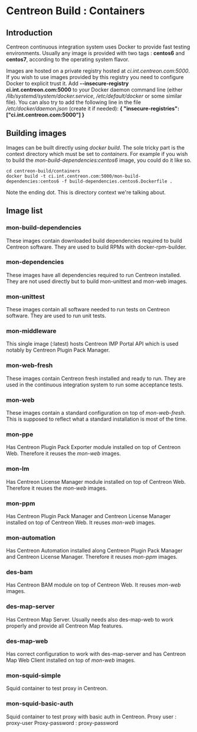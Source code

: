 # Centreon Build : Containers

## Introduction

Centreon continuous integration system uses Docker to provide fast
testing environments. Usually any image is provided with two tags :
**centos6** and **centos7**, according to the operating system flavor.

Images are hosted on a private registry hosted at
*ci.int.centreon.com:5000*. If you wish to use images provided by this
registry you need to configure Docker to explicit trust it. Add
**--insecure-registry ci.int.centreon.com:5000** to your Docker daemon
command line (either */lib/systemd/system/docker.service*,
*/etc/default/docker* or some similar file).
You can also try to add the following line in the file */etc/docker/daemon.json* (create it if needed):
**{ "insecure-registries":["ci.int.centreon.com:5000"] }**

## Building images

Images can be built directly using *docker build*. The sole tricky part
is the context directory which must be set to *containers*. For example
if you wish to build the *mon-build-dependencies:centos6* image, you
could do it like so.

```shell
cd centreon-build/containers
docker build -t ci.int.centreon.com:5000/mon-build-dependencies:centos6 -f build-dependencies.centos6.Dockerfile .
```

Note the ending dot. This is directory context we're talking about.

## Image list

### mon-build-dependencies

These images contain downloaded build dependencies required to build
Centreon software. They are used to build RPMs with docker-rpm-builder.

### mon-dependencies

These images have all dependencies required to run Centreon installed.
They are not used directly but to build mon-unittest and mon-web images.

### mon-unittest

These images contain all software needed to run tests on Centreon
software. They are used to run unit tests.

### mon-middleware

This single image (:latest) hosts Centreon IMP Portal API which is used
notably by Centreon Plugin Pack Manager.

### mon-web-fresh

These images contain Centreon fresh installed and ready to run. They
are used in the continuous integration system to run some acceptance
tests.

### mon-web

These images contain a standard configuration on top of *mon-web-fresh*.
This is supposed to reflect what a standard installation is most of the
time.

### mon-ppe

Has Centreon Plugin Pack Exporter module installed on top of Centreon
Web. Therefore it reuses the *mon-web* images.

### mon-lm

Has Centreon License Manager module installed on top of Centreon Web.
Therefore it reuses the *mon-web* images.

### mon-ppm

Has Centreon Plugin Pack Manager and Centreon License Manager installed
on top of Centreon Web. It reuses *mon-web* images.

### mon-automation

Has Centreon Automation installed along Centreon Plugin Pack Manager and
Centreon License Manager. Therefore it reuses *mon-ppm* images.

### des-bam

Has Centreon BAM module on top of Centreon Web. It reuses *mon-web*
images.

### des-map-server

Has Centreon Map Server. Usually needs also des-map-web to work properly
and provide all Centreon Map features.

### des-map-web

Has correct configuration to work with des-map-server and has Centreon
Map Web Client installed on top of *mon-web* images.

### mon-squid-simple

Squid container to test proxy in Centreon.

### mon-squid-basic-auth

Squid container to test proxy with basic auth in Centreon.
Proxy user : proxy-user
Proxy-password : proxy-password
